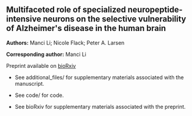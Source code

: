 ## Multifaceted role of specialized neuropeptide-intensive neurons on the selective vulnerability of Alzheimer's disease in the human brain

**Authors:** Manci Li; Nicole Flack; Peter A. Larsen

**Corresponding author:** Manci Li

Preprint available on [bioRxiv](https://doi.org/10.1101/2023.11.13.566905)

- See additional_files/ for supplementary materials associated with the manuscript. 

- See code/ for code. 

- See bioRxiv for supplementary materials associated with the preprint. 
